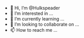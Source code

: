 - 👋 Hi, I’m @Hulkspeader
- 👀 I’m interested in ...
- 🌱 I’m currently learning ...
- 💞️ I’m looking to collaborate on ...
- 📫 How to reach me ...

<!---
Hulkspeader/Hulkspeader is a ✨ special ✨ repository because its `README.md` (this file) appears on your GitHub profile.
You can click the Preview link to take a look at your changes.
--->
